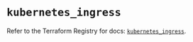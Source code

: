 # `kubernetes_ingress`

Refer to the Terraform Registry for docs: [`kubernetes_ingress`](https://registry.terraform.io/providers/hashicorp/kubernetes/2.27.0/docs/resources/ingress).
